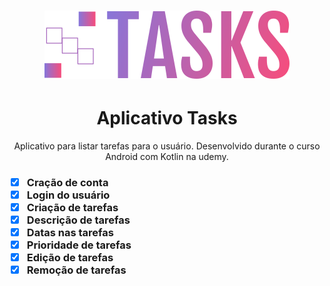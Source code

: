<h1 align="center">
  <img alt="Tasks" title="Tasks" src="./assets/logotipo.png" />
</h1>

<h1 align="center">Aplicativo Tasks</h1>

<p align="center">Aplicativo para listar tarefas para o usuário. Desenvolvido durante o curso Android com Kotlin na udemy.</p>

<h3 Features /?>

- [x] Cração de conta
- [x] Login do usuário
- [x] Criação de tarefas
- [x] Descrição de tarefas
- [x] Datas nas tarefas
- [x] Prioridade de tarefas
- [x] Edição de tarefas
- [x] Remoção de tarefas
